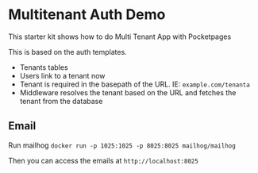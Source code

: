 # Multitenant Auth Demo

This starter kit shows how to do Multi Tenant App with Pocketpages

This is based on the auth templates.

- Tenants tables
- Users link to a tenant now
- Tenant is required in the basepath of the URL. IE: `example.com/tenanta`
- Middleware resolves the tenant based on the URL and fetches the tenant from the database

## Email

Run mailhog `docker run -p 1025:1025 -p 8025:8025 mailhog/mailhog`

Then you can access the emails at `http://localhost:8025`